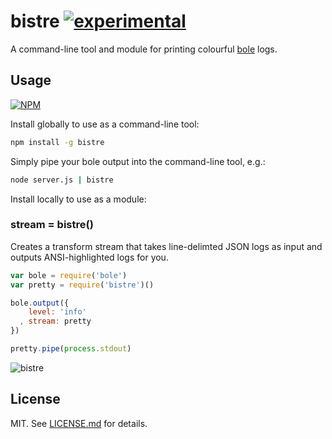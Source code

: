 # bistre [![experimental](http://badges.github.io/stability-badges/dist/experimental.svg)](http://github.com/badges/stability-badges)

A command-line tool and module for printing colourful
[bole](http://github.com/rvagg/bole) logs.

## Usage

[![NPM](https://nodei.co/npm/bistre.png)](https://nodei.co/npm/bistre/)

Install globally to use as a command-line tool:

``` bash
npm install -g bistre
```

Simply pipe your bole output into the command-line tool, e.g.:

``` bash
node server.js | bistre
```

Install locally to use as a module:

### stream = bistre()

Creates a transform stream that takes line-delimted JSON logs as input and
outputs ANSI-highlighted logs for you.

``` javascript
var bole = require('bole')
var pretty = require('bistre')()

bole.output({
    level: 'info'
  , stream: pretty
})

pretty.pipe(process.stdout)
```

![bistre](http://imgur.com/SP38CCK.png)

## License

MIT. See [LICENSE.md](http://github.com/hughsk/bistre/blob/master/LICENSE.md) for details.
